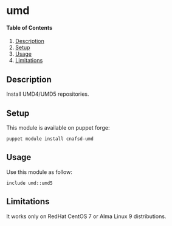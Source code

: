 
# umd

#### Table of Contents

1. [Description](#description)
2. [Setup](#setup)
3. [Usage](#usage)
4. [Limitations](#limitations)

## Description

Install UMD4/UMD5 repositories.

## Setup

This module is available on puppet forge:

```
puppet module install cnafsd-umd
```

## Usage

Use this module as follow:

```
include umd::umd5
```

## Limitations

It works only on RedHat CentOS 7 or Alma Linux 9 distributions.

